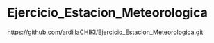 # Ejercicio_Estacion_Meteorologica
https://github.com/ardillaCHIKI/Ejercicio_Estacion_Meteorologica.git
